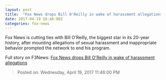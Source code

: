 ```yaml
---
layout: post
title:  "Fox News drops Bill O'Reilly in wake of harassment allegations"
date: 2017-04-19 18:46:00Z
categories: fox-news
---
```


Fox News is cutting ties with Bill O’Reilly, the biggest star in its 20-year history, after mounting allegations of sexual harassment and inappropriate behavior prompted the network to end his program.


Full story on F3News: [Fox News drops Bill O'Reilly in wake of harassment allegations](http://www.f3nws.com/n/VgkAPE)

> Posted on: Wednesday, April 19, 2017 11:46:00 PM
